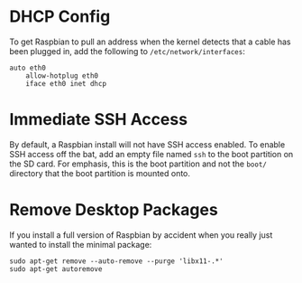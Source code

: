 # DHCP Config

To get Raspbian to pull an address when the kernel detects that a cable has been plugged in, add the following to `/etc/network/interfaces`:

    auto eth0
        allow-hotplug eth0
        iface eth0 inet dhcp

# Immediate SSH Access

By default, a Raspbian install will not have SSH access enabled. To enable SSH access off the bat, add an empty file named `ssh` to the boot partition on the SD card. For emphasis, this is the boot partition and not the `boot/` directory that the boot partition is mounted onto.

# Remove Desktop Packages

If you install a full version of Raspbian by accident when you really just wanted to install the minimal package:

    sudo apt-get remove --auto-remove --purge 'libx11-.*'
    sudo apt-get autoremove	
